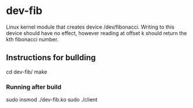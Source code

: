 # dev-fib
Linux kernel module that creates device /dev/fibonacci.  Writing to this device should have no effect, however reading at offset k should return the kth fibonacci number.

## Instructions for bullding
cd dev-fib/
make

### Running after build
sudo insmod ./dev-fib.ko
sudo ./client

